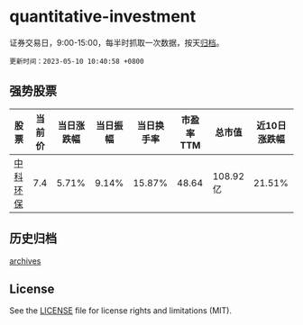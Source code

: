# quantitative-investment

证券交易日，9:00-15:00，每半时抓取一次数据，按天[归档](archives)。

`更新时间：2023-05-10 10:40:58 +0800`

## 强势股票

|股票|当前价|当日涨跌幅|当日振幅|当日换手率|市盈率TTM|总市值|近10日涨跌幅|
|----|----|----|----|----|----|----|----|
|[中科环保](https://xueqiu.com/S/SZ301175)|7.4|5.71%|9.14%|15.87%|48.64|108.92亿|21.51%|

## 历史归档

[archives](archives)

## License

See the [LICENSE](LICENSE) file for license rights and limitations (MIT).